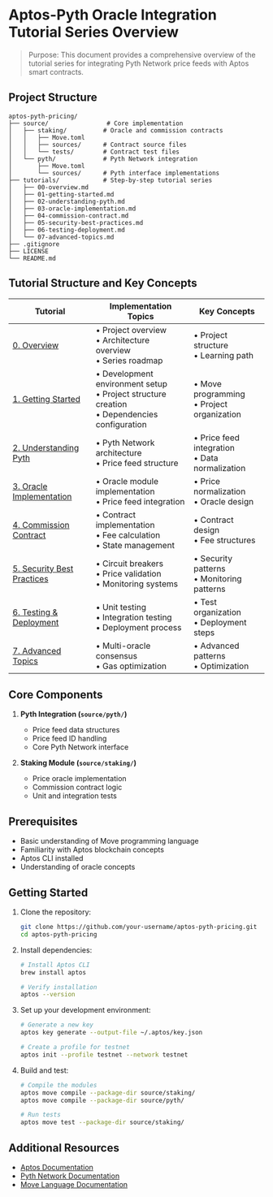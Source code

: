 # Aptos-Pyth Oracle Integration Tutorial Series Overview

> Purpose: This document provides a comprehensive overview of the tutorial series for integrating Pyth Network price feeds with Aptos smart contracts.

## Project Structure

```
aptos-pyth-pricing/
├── source/                # Core implementation
│   ├── staking/          # Oracle and commission contracts
│   │   ├── Move.toml
│   │   ├── sources/      # Contract source files
│   │   └── tests/        # Contract test files
│   └── pyth/             # Pyth Network integration
│       ├── Move.toml
│       └── sources/      # Pyth interface implementations
├── tutorials/            # Step-by-step tutorial series
│   ├── 00-overview.md
│   ├── 01-getting-started.md
│   ├── 02-understanding-pyth.md
│   ├── 03-oracle-implementation.md
│   ├── 04-commission-contract.md
│   ├── 05-security-best-practices.md
│   ├── 06-testing-deployment.md
│   └── 07-advanced-topics.md
├── .gitignore
├── LICENSE
└── README.md
```

## Tutorial Structure and Key Concepts

| Tutorial | Implementation Topics | Key Concepts |
|----------|---------------------|--------------|
| [0. Overview](./00-overview.md) | • Project overview<br>• Architecture overview<br>• Series roadmap | • Project structure<br>• Learning path |
| [1. Getting Started](./01-getting-started.md) | • Development environment setup<br>• Project structure creation<br>• Dependencies configuration | • Move programming<br>• Project organization |
| [2. Understanding Pyth](./02-understanding-pyth.md) | • Pyth Network architecture<br>• Price feed structure | • Price feed integration<br>• Data normalization |
| [3. Oracle Implementation](./03-oracle-implementation.md) | • Oracle module implementation<br>• Price feed integration | • Price normalization<br>• Oracle design |
| [4. Commission Contract](./04-commission-contract.md) | • Contract implementation<br>• Fee calculation<br>• State management | • Contract design<br>• Fee structures |
| [5. Security Best Practices](./05-security-best-practices.md) | • Circuit breakers<br>• Price validation<br>• Monitoring systems | • Security patterns<br>• Monitoring patterns |
| [6. Testing & Deployment](./06-testing-deployment.md) | • Unit testing<br>• Integration testing<br>• Deployment process | • Test organization<br>• Deployment steps |
| [7. Advanced Topics](./07-advanced-topics.md) | • Multi-oracle consensus<br>• Gas optimization | • Advanced patterns<br>• Optimization |

## Core Components

1. **Pyth Integration (`source/pyth/`)**
   - Price feed data structures
   - Price feed ID handling
   - Core Pyth Network interface

2. **Staking Module (`source/staking/`)**
   - Price oracle implementation
   - Commission contract logic
   - Unit and integration tests

## Prerequisites

- Basic understanding of Move programming language
- Familiarity with Aptos blockchain concepts
- Aptos CLI installed
- Understanding of oracle concepts

## Getting Started

1. Clone the repository:
   ```bash
   git clone https://github.com/your-username/aptos-pyth-pricing.git
   cd aptos-pyth-pricing
   ```

2. Install dependencies:
   ```bash
   # Install Aptos CLI
   brew install aptos
   
   # Verify installation
   aptos --version
   ```

3. Set up your development environment:
   ```bash
   # Generate a new key
   aptos key generate --output-file ~/.aptos/key.json
   
   # Create a profile for testnet
   aptos init --profile testnet --network testnet
   ```

4. Build and test:
   ```bash
   # Compile the modules
   aptos move compile --package-dir source/staking/
   aptos move compile --package-dir source/pyth/

   # Run tests
   aptos move test --package-dir source/staking/
   ```

## Additional Resources

- [Aptos Documentation](https://aptos.dev)
- [Pyth Network Documentation](https://docs.pyth.network)
- [Move Language Documentation](https://move-language.github.io/move/) 